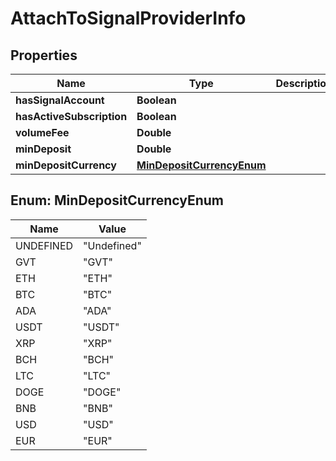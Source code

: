 # AttachToSignalProviderInfo

## Properties
Name | Type | Description | Notes
------------ | ------------- | ------------- | -------------
**hasSignalAccount** | **Boolean** |  |  [optional]
**hasActiveSubscription** | **Boolean** |  |  [optional]
**volumeFee** | **Double** |  |  [optional]
**minDeposit** | **Double** |  |  [optional]
**minDepositCurrency** | [**MinDepositCurrencyEnum**](#MinDepositCurrencyEnum) |  |  [optional]

<a name="MinDepositCurrencyEnum"></a>
## Enum: MinDepositCurrencyEnum
Name | Value
---- | -----
UNDEFINED | &quot;Undefined&quot;
GVT | &quot;GVT&quot;
ETH | &quot;ETH&quot;
BTC | &quot;BTC&quot;
ADA | &quot;ADA&quot;
USDT | &quot;USDT&quot;
XRP | &quot;XRP&quot;
BCH | &quot;BCH&quot;
LTC | &quot;LTC&quot;
DOGE | &quot;DOGE&quot;
BNB | &quot;BNB&quot;
USD | &quot;USD&quot;
EUR | &quot;EUR&quot;
